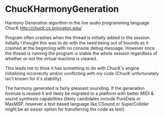 # ChucKHarmonyGeneration
Harmony Generation algorithm in the live audio programming language ChucK
http://chuck.cs.princeton.edu/

Program often crashes when the thread is initially added to the session.
Initially I thought this was to do with the seed being out of bounds as it
crashed at the beginning with no console debug message. However once the thread
is running the program is stable the whole session regardless of whether or not
the virtual machine is cleared.

This leads me to think it has something to do with ChucK's engine initializing incorrectly
and/or conflicting with my code (ChucK unfortunately isn't known for it's stability).

The harmony generated is fairly pleasant sounding. If the generation formula is
reused it will likely be migrated to a platform with better MIDI & sound synthesis
capabilities (likely candidates include PureData or MaxMSP, however a text based language
like CSound or SuperCollider might be an easier option for transferring the code as text).
